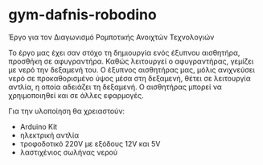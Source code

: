 # gym-dafnis-robodino

Έργο για τον Διαγωνισμό Ρομποτικής Ανοιχτών Τεχνολογιών

Το έργο μας έχει σαν στόχο τη δημιουργία ενός έξυπνου αισθητήρα, προσθήκη σε αφυγραντήρα. Καθώς λειτουργεί ο αφυγραντήρας, γεμίζει με νερό την δεξαμενή του. Ο έξυπνος αισθητήρας μας, μόλις ανιχνεύσει νερό σε προκαθορισμένο ύψος μέσα στη δεξαμενή, θέτει σε λειτουργία αντλία, η οποία αδειάζει τη δεξαμενή. Ο αισθητήρας μπορεί να χρηιμοποιηθεί και σε άλλες εφαρμογές.

Για την υλοποίηση θα χρειαστούν:
- Arduino Kit
- ηλεκτρική αντλία
- τροφοδοτικό 220V με εξόδους 12V και 5V
- λαστιχένιος σωλήνας νερού

